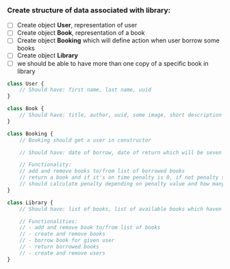 ### Create structure of data associated with library:

- [ ] Create object **User**, representation of user
- [ ] Create object **Book**, representation of a book
- [ ] Create object **Booking** which will define action when user borrow some books
- [ ] Create object **Library**
- [ ] we should be able to have more than one copy of a specific book in library

```javascript
class User {
    // Should have: first name, last name, uuid
}

class Book {
    // Should have: title, author, uuid, some image, short description
}

class Booking {
    // Booking should get a user in constructor

    // Should have: date of borrow, date of return which will be seven days from borrow date, list of borrowed books, penalty if book won't be returned on time

    // Functionality:
    // add and remove books to/from list of borrowed books
    // return a book and if it's on time penalty is 0, if not penalty should have some value
    // should calculate penalty depending on penalty value and how many days too late the book was returned
}

class Library {
    // Should have: list of books, list of available books which haven't been borrowed, list of bookings, list of users

    // Functionalities:
    // - add and remove book to/from list of books
    // - create and remove books
    // - borrow book for given user
    // - return borrowed books
    // - create and remove users
}
```